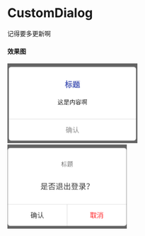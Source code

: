 # CustomDialog
记得要多更新啊
#### 效果图
![](https://github.com/leifu1107/CustomDialog/raw/master/screenshots/1.png) 
![](https://github.com/leifu1107/CustomDialog/raw/master/screenshots/2.png) 
